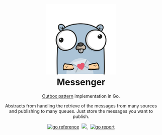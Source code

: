 <h1 align="center">
  <img src=".github/logo.png" width="224px"/><br/>
  Messenger
</h1>

<p align="center"><a href="https://microservices.io/patterns/data/transactional-outbox.html">Outbox pattern</a> implementation in Go.</p>

<p align="center">Abstracts from handling the retrieve of the messages from many sources and publishing to many queues. Just store the messages you want to publish.</p>

<p align="center">
<a href="https://pkg.go.dev/github.com/x4b1/messenger" target="_blank"><img src="https://pkg.go.dev/badge/github.com/xabi93/messenger.svg" alt="go reference" /></a>&nbsp;
<a href="https://codecov.io/gh/x4b1/messenger" >
<img src="https://codecov.io/gh/x4b1/messenger/graph/badge.svg?token=PJ6KKQUQFC"/>
</a>&nbsp;
<a href="https://goreportcard.com/report/github.com/x4b1/messenger" target="_blank"><img src="https://goreportcard.com/badge/github.com/xabi93/messenger" alt="go report" /></a>
</p>
